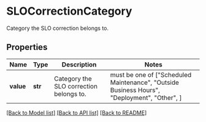 # SLOCorrectionCategory

Category the SLO correction belongs to.

## Properties

| Name      | Type    | Description                             | Notes                                                                                       |
| --------- | ------- | --------------------------------------- | ------------------------------------------------------------------------------------------- |
| **value** | **str** | Category the SLO correction belongs to. | must be one of ["Scheduled Maintenance", "Outside Business Hours", "Deployment", "Other", ] |

[[Back to Model list]](README.md#documentation-for-models) [[Back to API list]](README.md#documentation-for-api-endpoints) [[Back to README]](README.md)
